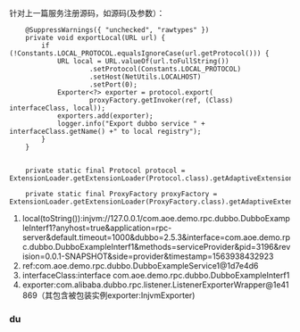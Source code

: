 针对上一篇服务注册源码，如源码(及参数）：
```language
    @SuppressWarnings({ "unchecked", "rawtypes" })
    private void exportLocal(URL url) {
        if (!Constants.LOCAL_PROTOCOL.equalsIgnoreCase(url.getProtocol())) {
            URL local = URL.valueOf(url.toFullString())
                    .setProtocol(Constants.LOCAL_PROTOCOL)
                    .setHost(NetUtils.LOCALHOST)
                    .setPort(0);
            Exporter<?> exporter = protocol.export(
                    proxyFactory.getInvoker(ref, (Class) interfaceClass, local));
            exporters.add(exporter);
            logger.info("Export dubbo service " + interfaceClass.getName() +" to local registry");
        }
    }

```
```language

    private static final Protocol protocol = ExtensionLoader.getExtensionLoader(Protocol.class).getAdaptiveExtension();
    
    private static final ProxyFactory proxyFactory = ExtensionLoader.getExtensionLoader(ProxyFactory.class).getAdaptiveExtension();
```
1. local(toString()):injvm://127.0.0.1/com.aoe.demo.rpc.dubbo.DubboExampleInterf1?anyhost=true&application=rpc-server&default.timeout=1000&dubbo=2.5.3&interface=com.aoe.demo.rpc.dubbo.DubboExampleInterf1&methods=serviceProvider&pid=3196&revision=0.0.1-SNAPSHOT&side=provider&timestamp=1563938432923
2. ref:com.aoe.demo.rpc.dubbo.DubboExampleService1@1d7e4d6
3. interfaceClass:interface com.aoe.demo.rpc.dubbo.DubboExampleInterf1
4. exporter:com.alibaba.dubbo.rpc.listener.ListenerExporterWrapper@1e41869（其包含被包装实例exporter:InjvmExporter)

### du

